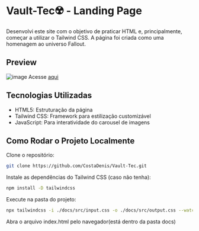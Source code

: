 # Vault-Tec☢️ - Landing Page

Desenvolvi este site com o objetivo de praticar HTML e, principalmente, começar a utilizar o Tailwind CSS. A página foi criada como uma homenagem ao universo Fallout.

## Preview

![image](https://github.com/user-attachments/assets/287931bf-fc79-4bb3-b15e-7f3889773de8)
Acesse <a href="https://costadenis.github.io/Vault-Tec/">aqui</a>

## Tecnologias Utilizadas
- HTML5: Estruturação da página
- Tailwind CSS: Framework para estilização customizável
- JavaScript: Para interatividade do carousel de imagens

## Como Rodar o Projeto Localmente
Clone o repositório:
  ```bash
  git clone https://github.com/CostaDenis/Vault-Tec.git
  ```
  
Instale as dependências do Tailwind CSS (caso não tenha):
```bash
npm install -D tailwindcss
```
Execute na pasta do projeto:
```bash
npx tailwindcss -i ./docs/src/input.css -o ./docs/src/output.css --watch
```
Abra o arquivo index.html pelo navegador(está dentro da pasta docs)

